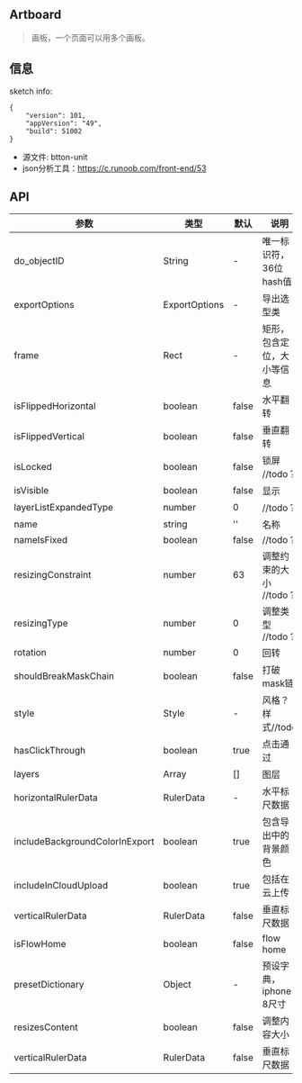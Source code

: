 ## Artboard
> 画板，一个页面可以用多个画板。

## 信息

sketch info: 
```
{   
    "version": 101,
    "appVersion": "49",
    "build": 51002
}
```

- 源文件: btton-unit
- json分析工具：https://c.runoob.com/front-end/53

## API

|   参数    |   类型   |   默认  |   说明     |
|-----------|----------|------------|-------------------|
| do_objectID |  String  |     -      | 唯一标识符，36位hash值 |
| exportOptions | ExportOptions |  -    | 导出选型类   |
| frame   |  Rect  |  -    | 矩形，包含定位，大小等信息   |
| isFlippedHorizontal |  boolean  |  false    | 水平翻转  |
| isFlippedVertical |  boolean  |  false    | 垂直翻转    |
| isLocked | boolean | false | 锁屏 //todo？ |
| isVisible | boolean | false | 显示 |
| layerListExpandedType | number | 0 | //todo？ |
| name | string | '' | 名称 |
| nameIsFixed | boolean | false |  //todo ? |
| resizingConstraint | number | 63 | 调整约束的大小 //todo ? |
| resizingType | number | 0 | 调整类型 //todo ? |
| rotation | number | 0 | 回转 |
| shouldBreakMaskChain | boolean | false | 打破mask链 |
| style | Style | - | 风格？样式//todo |
| hasClickThrough | boolean | true |  点击通过 |
| layers | Array | [] |  图层 |
| horizontalRulerData | RulerData | - | 水平标尺数据 |
| includeBackgroundColorInExport | boolean | true | 包含导出中的背景颜色 |
| includeInCloudUpload | boolean | true | 包括在云上传 |
| verticalRulerData | RulerData | false | 垂直标尺数据 |
| isFlowHome | boolean | false | flow home |
| presetDictionary | Object | - | 预设字典，iphone 8尺寸 |
| resizesContent | boolean | false | 调整内容大小 |
| verticalRulerData | RulerData | false | 垂直标尺数据 |





